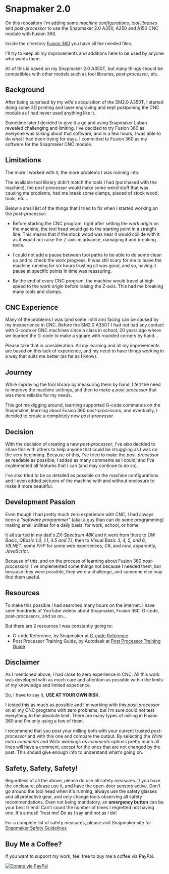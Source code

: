 
# Snapmaker 2.0  

On this repository I'm adding some *machine configurations*, *tool libraries* and *post-processor* to use the Snapmaker 2.0 A350, A250 and A150 CNC module with Fusion 360.

Inside the directory [Fusion 360](/Fusion%20360) you have all the needed files.

I'll try to keep all my improvements and additions here to be used by anyone who wants them.

All of this is based on my Snapmaker 2.0 A350T, but many things should be compatibles with other models such as tool libraries, *post-processor*, etc.

## Background

After being surprised by my wife's acquisition of the SM2.0 A350T, I started doing some 3D printing and laser engraving and kept postponing the CNC module as I had never used anything like it.

Sometime later I decided to give it a go and using Snapmaker Luban revealed challenging and limiting. I've decided to try Fusion 360 as everyone was talking about that software, and in a few hours, I was able to do what I had been trying for days. I committed to Fusion 360 as my software for the Snapmaker CNC module.

## Limitations

The more I worked with it, the more problems I was running into.

The available tool library didn’t match the tools I had (purchased with the machine), the *post-processor* would make some weird stuff that was causing me problems, had me break some clamps, pieced of stock wood, tools, etc...

Below a small list of the things that I tried to fix when I started working on the *post-processor*:

- Before starting the CNC program, right after setting the _work origin_ on the machine, the tool head would go to the starting point in a straight line. This means that if the stock wood was near it would collide with it as it would not raise the Z-axis in advance, damaging it and breaking tools.

- I could not add a pause between tool paths to be able to do some clean up and to check the work progress. It was still scary for me to leave the machine running for six hours trusting all was good, and so, having it pause at specific points in time was reassuring.

- By the end of every CNC program, the machine would travel at high speed to the _work origin_ before raising the Z-axis. This had me breaking many tools and clamps.

## CNC Experience

Many of the problems I was (and some I still am) facing can be caused by my inexperience in CNC. Before the SM2.0 A350T I had not had any contact with G-code or CNC machines since a class in school, 20 years ago where we learned the G-code to make a square with rounded corners by hand...

Please take that in consideration. All my learning and all my improvements are based on this lack of experience, and my need to have things working in a way that suits me better (as far as I know).

## Journey

While improving the tool library by measuring them by hand, I felt the need to improve the machine settings, and then to make a *post-processor* that was more reliable for my needs.

This got me digging around, learning supported G-code commands on the Snapmaker, learning about Fusion 360 *post-processors*, and eventually, I decided to create a completely new *post-processor*.

## Decision

With the decision of creating a new *post-processor*, I've also decided to share this with others to help anyone that could be struggling as I was on the very beginning.
Because of this, I've tried to make the *post-processor* as readable as possible, I added as many comments as I could, and I've implemented all features that I can (and may continue to do so).

I've also tried to be as detailed as possible on the machine configurations and I even added pictures of the machine with and without enclosure to make it more beautiful.

## Development Passion

Even though I had pretty much zero experience with CNC, I had always been a _"software programmer"_ (aka: a guy than can do some programming) making small utilities for a daily basis, for work, school, or home.

It all started in my dad's _ZX-Spectrum 48K_ and it went from there to _GW Basic_, _QBasic 1.0, 1.1, 4.5 and 7.1_, then to _Visual Basic 3, 4, 5, and 6_, _VB.NET_, some _PHP_ for some web experiences, _C#_, and now, apparently, _JavaScript_.

Because of this, and on the process of learning about Fusion 360 *post-processors*, I've implemented some things not because I needed them, but because they were possible, they were a challenge, and someone else may find them useful.

## Resources

To make this possible I had searched many hours on the internet. I have seen hundreds of YouTube videos about Snapmaker, Fusion 360, G-code, post-processors, and so on...

But there are 2 resources I was constantly going to:

- G-code Reference, by Snapmaker at [G-code Reference](https://snapmaker.github.io/Documentation/gcode/G000-G001)
- Post Processor Training Guide, by Autodesk at [Post Processor Training Guide](https://cam.autodesk.com/posts/posts/guides/Post%20Processor%20Training%20Guide.pdf)

## Disclaimer

As I mentioned above, I had close to zero experience in CNC. All this work was developed with as much care and attention as possible within the limits of my knowledge and limited experience.

So, I have to say it, **USE AT YOUR OWN RISK**.

I tested this as much as possible and I'm working with this *post-processor* on all my CNC programs with zero problems, but I'm sure could not test everything to the absolute limit. There are many types of milling in Fusion 360 and I'm only using a few of them.

I recommend that you post your milling both with your current trusted *post-processor* and with this one and compare the output. By selecting the _Write extra comments_ and _Write warnings as comments_ options pretty much all lines will have a comment, except for the ones that are not changed by the post. This should give enough info to understand what's going on.

## Safety, Safety, Safety!

Regardless of all the above, please do use all safety measures. If you have the enclosure, please use it, and have the open-door sensors active. Don't go around the tool head when it's running, always use the safety glasses and all protective gear, and only change tools observing all safety recommendations. Even not being mandatory, an **emergency button** can be your best friend! Can't count the number of times I regretted not having one. It's a must! Trust me! Do as I say and not as I do!

For a complete list of safety measures, please visit Snapmaker site for [Snapmaker Safety Guidelines](https://support.snapmaker.com/hc/en-us/articles/4417389067671-1-Safety-Guidelines)

## Buy Me a Coffee?

If you want to support my work, feel free to buy me a coffee via PayPal.

[![Donate via PayPal](https://www.paypalobjects.com/en_US/i/btn/btn_donate_LG.gif)](https://www.paypal.com/donate/?business=A89J2W3D4GAAS&no_recurring=1&currency_code=EUR)
